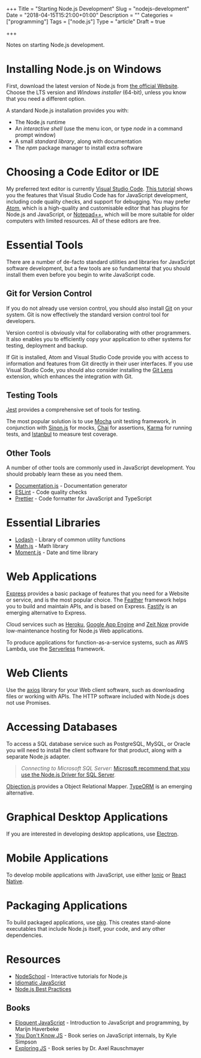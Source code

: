 +++
Title = "Starting Node.js Development"
Slug = "nodejs-development"
Date = "2018-04-15T15:21:00+01:00"
Description = ""
Categories = ["programming"]
Tags = ["node.js"]
Type = "article"
Draft = true

+++

Notes on starting Node.js development.

<!--more-->

# Installing Node.js on Windows #

First, download the latest version of Node.js from [the official
Website](https://nodejs.org). Choose the LTS version and *Windows installer* (64-bit), unless you know that you need a different option.

A standard Node.js installation provides you with:

* The Node.js runtime
* An *interactive shell* (use the menu icon, or type _node_ in a
    command prompt window)
* A small *standard library*, along with documentation
* The *npm* package manager to install extra software

# Choosing a Code Editor or IDE #

 My preferred text editor is currently [Visual Studio Code](https://code.visualstudio.com). [This tutorial](https://code.visualstudio.com/docs/nodejs/nodejs-tutorial) shows you the features that Visual Studio Code has for JavaScript development, including code quality checks, and support for debugging. You may prefer [Atom](https://atom.io/), which is a high-quality and customisable editor that has plugins for Node.js and JavaScript, or [Notepad++](https://notepad-plus-plus.org/), which will be more suitable for older computers with limited resources. All of these editors are free.

# Essential Tools #

There are a number of de-facto standard utilities and libraries for
JavaScript software development, but a few tools are so fundamental that you should install them even before you begin to write JavaScript code.

## Git for Version Control ##

If you do not already use version control, you should also install [Git](http://git-scm.com/) on your system. Git is now effectively the standard version control tool for developers.

Version control is obviously vital for collaborating with other programmers. It also enables you to efficiently copy your application to other systems for testing, deployment and backup.

If Git is installed, Atom and Visual Studio Code provide you with access to information and features from Git directly in their user interfaces. If you use Visual Studio Code, you should also consider installing the [Git Lens](https://marketplace.visualstudio.com/items?itemName=eamodio.gitlens) extension, which enhances the integration with Git.

## Testing Tools ##

[Jest](https://facebook.github.io/jest/) provides a comprehensive set of tools for testing.

The most popular solution is to use [Mocha](https://mochajs.org/) unit testing framework, in conjunction with [Sinon.js](http://sinonjs.org/) for mocks, [Chai](http://www.chaijs.com/) for assertions, [Karma](https://karma-runner.github.io) for running tests, and [Istanbul](https://istanbul.js.org/) to measure test coverage.

## Other Tools ##

A number of other tools are commonly used in JavaScript development. You should probably learn these as you need them.

* [Documentation.js](http://documentation.js.org/) - Documentation generator
* [ESLint](http://eslint.org/) - Code quality checks
* [Prettier](https://github.com/prettier/prettier) - Code formatter for JavaScript and TypeScript

# Essential Libraries #

* [Lodash](https://lodash.com/) - Library of common utility functions
* [Math.js](http://mathjs.org/) - Math library
* [Moment.js](http://momentjs.com/) - Date and time library

# Web Applications #

[Express](https://expressjs.com/) provides a basic package of features that you need for a Website or service, and is the most popular choice. The [Feather](https://feathersjs.com/) framework helps you to build and maintain APIs, and is based on Express. [Fastify](https://www.fastify.io/) is an emerging alternative to Express.

Cloud services such as [Heroku](https://www.heroku.com/), [Google App Engine](https://cloud.google.com/appengine/) and [Zeit Now](https://zeit.co/now) provide low-maintenance hosting for Node.js Web applications.

To produce applications for function-as-a-service systems, such as AWS Lambda, use the [Serverless](https://www.serverless.com) framework.

# Web Clients #

Use the [axios](https://github.com/axios/axios) library for your Web client software, such as downloading files or working with APIs. The HTTP software included with Node.js does not use Promises.

# Accessing Databases #

To access a SQL database service such as PostgreSQL, MySQL, or Oracle you will need to install the client software for that product, along with a separate Node.js adapter.

> *Connecting to Microsoft SQL Server*: [Microsoft recommend that you use the Node.js Driver for SQL Server](https://docs.microsoft.com/en-us/sql/connect/node-js/node-js-driver-for-sql-server).

[Objection.js](https://vincit.github.io/objection.js) provides a Object Relational Mapper. [TypeORM](http://typeorm.io) is an emerging alternative.

# Graphical Desktop Applications #

If you are interested in developing desktop applications, use [Electron](https://electronjs.org/).

# Mobile Applications #

To develop mobile applications with JavaScript, use either [Ionic](https://ionicframework.com/) or [React Native](http://reactnative.com/).

# Packaging Applications #

To build packaged applications, use [pkg](https://www.npmjs.com/package/pkg). This creates stand-alone executables that include Node.js itself, your code, and any other dependencies.

# Resources #

* [NodeSchool](http://nodeschool.io/) - Interactive tutorials for Node.js
* [Idiomatic JavaScript](https://github.com/rwaldron/idiomatic.js)
* [Node.js Best Practices](https://github.com/i0natan/nodebestpractices)

## Books ##

* [Eloquent JavaScript](http://eloquentjavascript.net/) - Introduction to JavaScript and programming, by Marijn Haverbeke
* [You Don't Know JS](https://github.com/getify/You-Dont-Know-JS) - Book series on JavaScript internals, by Kyle Simpson
* [Exploring JS](http://exploringjs.com/) - Book series by Dr. Axel Rauschmayer
